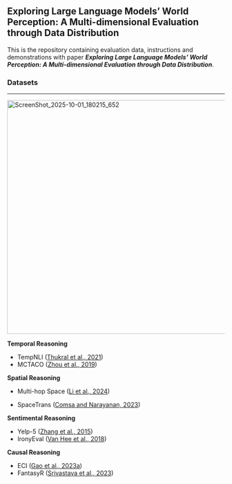 ## Exploring Large Language Models’ World Perception: A Multi-dimensional Evaluation through Data Distribution

This is the repository containing evaluation data, instructions and demonstrations with paper ***Exploring Large Language Models’ World Perception: A Multi-dimensional Evaluation through Data Distribution***.

### **Datasets**

-----

<img width="1550" height="540" alt="ScreenShot_2025-10-01_180215_652" src="https://github.com/user-attachments/assets/097ad9e8-8d17-4717-9aa2-49826d278d62" />

**Temporal Reasoning**

- TempNLI ([Thukral et al., 2021](https://aclanthology.org/2021.blackboxnlp-1.31/))
- MCTACO ([Zhou et al., 2019](https://aclanthology.org/D19-1332/))

**Spatial Reasoning**

- Multi-hop Space ([Li et al., 2024](https://doi.org/10.1609/aaai.v38i17.29811))

- SpaceTrans ([Comsa and Narayanan, 2023](https://aclanthology.org/2023.emnlp-main.1015/))

**Sentimental Reasoning**

- Yelp-5 ([Zhang et al., 2015](https://proceedings.neurips.cc/paper/2015/hash/250cf8b51c773f3f8dc8b4be867a9a02-Abstract.html))
- IronyEval ([Van Hee et al., 2018](https://aclanthology.org/S18-1005/))

**Causal Reasoning**

- ECI ([Gao et al., 2023a](https://aclanthology.org/2023.findings-emnlp.743/))
- FantasyR ([Srivastava et al., 2023](https://iclr.cc/virtual/2025/poster/31514))


